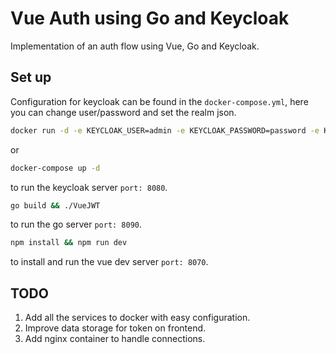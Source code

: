 # Vue Auth using Go and Keycloak

Implementation of an auth flow using Vue, Go and Keycloak. 

## Set up 

Configuration for keycloak can be found in the `docker-compose.yml`, here you can
change user/password and set the realm json.

```bash
docker run -d -e KEYCLOAK_USER=admin -e KEYCLOAK_PASSWORD=password -e KEYCLOAK_IMPORT=./keycloack.json -p 8080:8090 jboss/keycloak
```

or

```bash
docker-compose up -d
```  
to run the keycloak server `port: 8080`.  

```bash
go build && ./VueJWT
```  
to run the go server `port: 8090`.  

```bash
npm install && npm run dev
```   
to install and run the vue dev server `port: 8070`.  

## TODO

1. Add all the services to docker with easy configuration.  
2. Improve data storage for token on frontend.
3. Add nginx container to handle connections.
